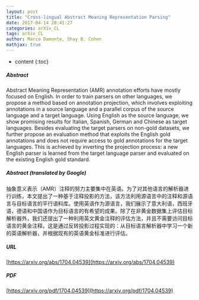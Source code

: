 ```yaml
---
layout: post
title: "Cross-lingual Abstract Meaning Representation Parsing"
date: 2017-04-14 20:41:27
categories: arXiv_CL
tags: arXiv_CL
author: Marco Damonte, Shay B. Cohen
mathjax: true
---
```


* content
{:toc}

##### Abstract
Abstract Meaning Representation (AMR) annotation efforts have mostly focused on English. In order to train parsers on other languages, we propose a method based on annotation projection, which involves exploiting annotations in a source language and a parallel corpus of the source language and a target language. Using English as the source language, we show promising results for Italian, Spanish, German and Chinese as target languages. Besides evaluating the target parsers on non-gold datasets, we further propose an evaluation method that exploits the English gold annotations and does not require access to gold annotations for the target languages. This is achieved by inverting the projection process: a new English parser is learned from the target language parser and evaluated on the existing English gold standard.

##### Abstract (translated by Google)
抽象意义表示（AMR）注释的努力主要集中在英语。为了对其他语言的解析器进行训练，本文提出了一种基于注释投影的方法，该方法利用源语言中的注释和源语言与目标语言的平行语料库。使用英语作为源语言，我们展示了意大利语，西班牙语，德语和中国语作为目标语言的有希望的成果。除了在非黄金数据集上评估目标解析器外，我们还提出了一种利用英文黄金注释的评估方法，并且不需要访问目标语言的黄金注释。这是通过反转投影过程实现的：从目标语言解析器中学习一个新的英语解析器，并根据现有的英语黄金标准进行评估。

##### URL
[https://arxiv.org/abs/1704.04539](https://arxiv.org/abs/1704.04539)

##### PDF
[https://arxiv.org/pdf/1704.04539](https://arxiv.org/pdf/1704.04539)

